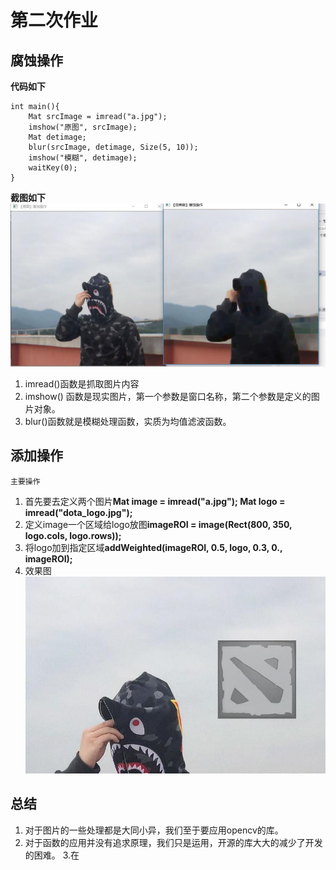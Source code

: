 # 第二次作业
##  **腐蚀操作**

**代码如下**

    int main(){
        Mat srcImage = imread("a.jpg");
        imshow("原图", srcImage);
        Mat detimage;
        blur(srcImage, detimage, Size(5, 10));
        imshow("模糊", detimage);
        waitKey(0);
    }

**截图如下**
![](./media/1.jpg)
1. imread()函数是抓取图片内容
2. imshow() 函数是现实图片，第一个参数是窗口名称，第二个参数是定义的图片对象。
3. blur()函数就是模糊处理函数，实质为均值滤波函数。

## **添加操作**
`主要操作`
1. 首先要去定义两个图片**Mat image = imread("a.jpg");
	Mat logo = imread("dota_logo.jpg");**
2. 定义image一个区域给logo放图**imageROI = image(Rect(800, 350, logo.cols, logo.rows));**
3. 将logo加到指定区域**addWeighted(imageROI, 0.5, logo, 0.3, 0., imageROI);**
4. 效果图![](./media/2.jpg)

## 总结
1. 对于图片的一些处理都是大同小异，我们至于要应用opencv的库。
2. 对于函数的应用并没有追求原理，我们只是运用，开源的库大大的减少了开发的困难。
3.在